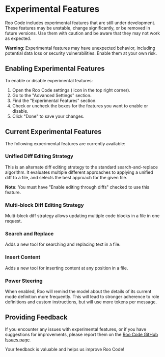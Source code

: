 # Experimental Features

Roo Code includes experimental features that are still under development.  These features may be unstable, change significantly, or be removed in future versions.  Use them with caution and be aware that they may not work as expected.

**Warning:** Experimental features may have unexpected behavior, including potential data loss or security vulnerabilities.  Enable them at your own risk.

## Enabling Experimental Features

To enable or disable experimental features:

1.  Open the Roo Code settings (<Codicon name="gear" /> icon in the top right corner).
2.  Go to the "Advanced Settings" section.
3.  Find the "Experimental Features" section.
4.  Check or uncheck the boxes for the features you want to enable or disable.
5.  Click "Done" to save your changes.

## Current Experimental Features

The following experimental features are currently available:

### Unified Diff Editing Strategy

This is an alternate diff editing strategy to the standard search-and-replace algorithm. It evaluates multiple different approaches to applying a unified diff to a file, and selects the best approach for the given file.

**Note:** You must have "Enable editing through diffs" checked to use this feature.

### Multi-block Diff Editing Strategy

Multi-block diff strategy allows updating multiple code blocks in a file in one request.

### Search and Replace

Adds a new tool for searching and replacing text in a file.

### Insert Content

Adds a new tool for inserting content at any position in a file.

### Power Steering

When enabled, Roo will remind the model about the details of its current mode definition more frequently. This will lead to stronger adherence to role definitions and custom instructions, but will use more tokens per message.

## Providing Feedback

If you encounter any issues with experimental features, or if you have suggestions for improvements, please report them on the [Roo Code GitHub Issues page](https://github.com/RooVetGit/Roo-Code/issues).

Your feedback is valuable and helps us improve Roo Code!